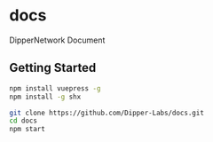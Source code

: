 # docs
DipperNetwork Document

## Getting Started

```bash
npm install vuepress -g
npm install -g shx

git clone https://github.com/Dipper-Labs/docs.git
cd docs
npm start
```
